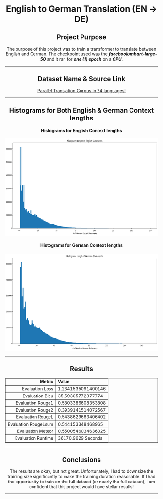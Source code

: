 <h1 align='center'>
    English to German Translation (EN -> DE)
</h1>

<h2 align='center'>
    <strong>
        Project Purpose
    </strong>
</h2>

<p align='center'>
    The purpose of this project was to train a transformer to translate between English and German. The checkpoint used was the <strong><em>facebook/mbart-large-50</em></strong> and it ran for <strong><em>one (1) epoch</em></strong> on a <strong><em>CPU</em></strong>.
</p>

<hr />

<h2 align='center'>
    <strong>
        Dataset Name & Source Link
    </strong>
</h2>

<p align='center'>
    <a href='https://www.kaggle.com/datasets/hgultekin/paralel-translation-corpus-in-22-languages'>
        Parallel Translation Corpus in 24 languages!
    </a>
</p>

<hr />

<h2 align='center'>
    <strong>
        Histograms for Both English & German Context lengths
    </strong>
</h2>

<h4 align='center'>
    <strong>
        Histograms for English Context lengths
    </strong>
</h4>

<p align='center'>
    <img src="./Images/English Context Length.png" alt="English Text Input Lengths" height=320 width=650>
</p>

<h4 align='center'>
    <strong>
        Histograms for German Context lengths
    </strong>
</h4>

<p align='center'>
    <img src="./Images/German Context Length.png" alt="German Text Input Lengths" height=320 width=650>
</p>

<hr />

<h2 align='center'>
    <strong>
        Results
    </strong>
</h2>

<table align='center'border='1px'>
    <thead>
        <tr>
            <td align='right'><strong>Metric</strong></td>
            <td align='left'><strong>Value</strong></td>
        </tr>
    </thead>
    <tbody>
        <tr>
            <td align='right'>Evaluation Loss</td>
            <td align='left'>1.2341535091400146</td>
        </tr>
        <tr>
            <td align='right'>Evaluation Bleu</td>
            <td align='left'>35.59305772377774</td>
        </tr>
        <tr>
            <td align='right'>Evaluation Rouge1</td>
            <td align='left'>0.5803386608353808</td>
        </tr>
        <tr>
            <td align='right'>Evaluation Rouge2</td>
            <td align='left'>0.3939141514072567</td>
        </tr>
        <tr>
            <td align='right'>Evaluation RougeL</td>
            <td align='left'>0.5438629663406402</td>
        </tr>
        <tr>
            <td align='right'>Evaluation RougeLsum</td>
            <td align='left'>0.544153348468965</td>
        </tr>
        <tr>
            <td align='right'>Evaluation Meteor</td>
            <td align='left'>0.5500546034636025</td>
        </tr>
        <tr>
            <td align='right'>Evaluation Runtime</td>
            <td align='left'>36170.9629 Seconds</td>
        </tr>
    </tbody>
</table>

<hr />

<h2 align='center'>
    <strong>
        Conclusions
    </strong>
</h2>
<p align='center'>
    The results are okay, but not great. Unfortunately, I had to downsize the training size significantly to make the training duration reasonable. If I had the opportunity to train on the full dataset (or nearly the full dataset), I am confident that this project would have stellar results!
</p>
<hr />